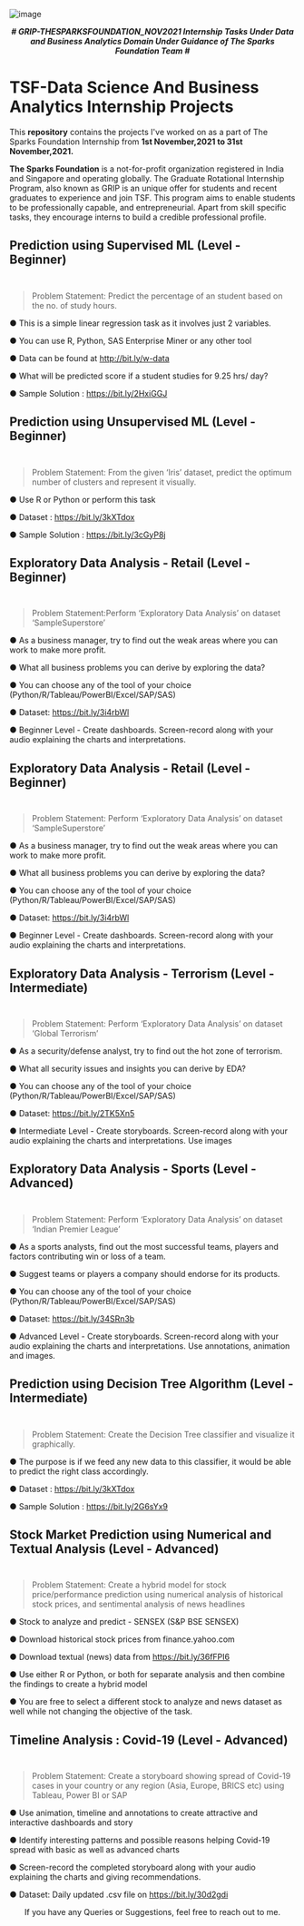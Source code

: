 

![image](https://user-images.githubusercontent.com/84551574/139683768-615d5f84-8e23-4c6b-9b49-2d975789f82f.png)

<p align="center">
  <b><i> # GRIP-THESPARKSFOUNDATION_NOV2021
    Internship Tasks Under Data and Business Analytics Domain Under Guidance of The Sparks Foundation Team # </i></b>

# TSF-Data Science And Business Analytics Internship Projects

This **repository** contains the projects I've worked on as a part of The Sparks Foundation Internship from **1st November,2021 to 31st November,2021.**

**The Sparks Foundation** is a not-for-profit organization registered in India and Singapore and operating globally. 
The Graduate Rotational Internship Program, also known as GRIP is an unique offer for students and recent graduates to experience and join TSF.
 This program aims to enable students to be professionally capable, and entrepreneurial. Apart from skill specific tasks, they encourage interns to build a credible professional profile.

## Prediction using Supervised ML (Level - Beginner) <br> <br>

> Problem Statement: Predict the percentage of an student based on the no. of study hours.

● This is a simple linear regression task as it involves just 2 variables.
  
● You can use R, Python, SAS Enterprise Miner or any other tool
  
● Data can be found at http://bit.ly/w-data
  
● What will be predicted score if a student studies for 9.25 hrs/ day?
  
● Sample Solution : https://bit.ly/2HxiGGJ
  

## Prediction using Unsupervised ML (Level - Beginner)<br><br>

> Problem Statement: From the given ‘Iris’ dataset, predict the optimum number of clusters and represent it visually.

● Use R or Python or perform this task
  
● Dataset : https://bit.ly/3kXTdox
  
● Sample Solution : https://bit.ly/3cGyP8j

## Exploratory Data Analysis - Retail (Level - Beginner) <br><br>
  
> Problem Statement:Perform ‘Exploratory Data Analysis’ on dataset ‘SampleSuperstore’

● As a business manager, try to find out the weak areas where you can work to make more profit.
  
● What all business problems you can derive by exploring the data?
  
● You can choose any of the tool of your choice
(Python/R/Tableau/PowerBI/Excel/SAP/SAS)
  
● Dataset: https://bit.ly/3i4rbWl
  
● Beginner Level - Create dashboards. Screen-record along with your audio explaining the charts and interpretations.
  



## Exploratory Data Analysis - Retail (Level - Beginner) <br><br>
  
> Problem Statement: Perform ‘Exploratory Data Analysis’ on dataset ‘SampleSuperstore’
  

● As a business manager, try to find out the weak areas where you can work to make more profit.
  
● What all business problems you can derive by exploring the data?
  
● You can choose any of the tool of your choice
(Python/R/Tableau/PowerBI/Excel/SAP/SAS)
  
● Dataset: https://bit.ly/3i4rbWl
  
● Beginner Level - Create dashboards. Screen-record along with your audio explaining the charts and interpretations.
  

## Exploratory Data Analysis - Terrorism (Level - Intermediate) <br><br>
  
> Problem Statement: Perform ‘Exploratory Data Analysis’ on dataset ‘Global Terrorism’

● As a security/defense analyst, try to find out the hot zone of terrorism.
  
● What all security issues and insights you can derive by EDA?
  
● You can choose any of the tool of your choice
(Python/R/Tableau/PowerBI/Excel/SAP/SAS)
  
● Dataset: https://bit.ly/2TK5Xn5
  
● Intermediate Level - Create storyboards. Screen-record along with your audio explaining the charts and interpretations. Use images
  


## Exploratory Data Analysis - Sports (Level - Advanced)<br><br>

> Problem Statement: Perform ‘Exploratory Data Analysis’ on dataset ‘Indian Premier League’
  
● As a sports analysts, find out the most successful teams, players and factors contributing win or loss of a team.
  
● Suggest teams or players a company should endorse for its products.
  
● You can choose any of the tool of your choice
(Python/R/Tableau/PowerBI/Excel/SAP/SAS)
  
● Dataset: https://bit.ly/34SRn3b
  
● Advanced Level - Create storyboards. Screen-record along with your audio explaining the charts and interpretations. Use annotations, animation and images.

## Prediction using Decision Tree Algorithm (Level - Intermediate)<br><br>

> Problem Statement: Create the Decision Tree classifier and visualize it graphically.
  
● The purpose is if we feed any new data to this classifier, it would be able to predict the right class accordingly.
  
● Dataset : https://bit.ly/3kXTdox
  
● Sample Solution : https://bit.ly/2G6sYx9
  

## Stock Market Prediction using Numerical and Textual Analysis (Level - Advanced) <br><br>
  

> Problem Statement: Create a hybrid model for stock price/performance prediction using numerical analysis of historical stock prices, and sentimental analysis of news headlines
  
● Stock to analyze and predict - SENSEX (S&P BSE SENSEX)
  
● Download historical stock prices from finance.yahoo.com
  
● Download textual (news) data from https://bit.ly/36fFPI6
  
● Use either R or Python, or both for separate analysis and then combine the findings to create a hybrid model
  
● You are free to select a different stock to analyze and news dataset as well while not changing the objective of the task.

## Timeline Analysis : Covid-19 (Level - Advanced) <br><br>
  
> Problem Statement:  Create a storyboard showing spread of Covid-19 cases in your country or any region (Asia, Europe, BRICS etc) using Tableau, Power BI or SAP
  
● Use animation, timeline and annotations to create attractive and interactive dashboards and story
  
● Identify interesting patterns and possible reasons helping Covid-19 spread with basic as well as advanced charts
  
● Screen-record the completed storyboard along with your audio explaining the charts and giving recommendations.
  
● Dataset: Daily updated .csv file on https://bit.ly/30d2gdi

<p align="center"> If you have any Queries or Suggestions, feel free to reach out to me.




